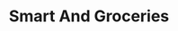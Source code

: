 ---
title: "Smart And Groceries"
url: /sanjay-dr-near-baghraj-mandir-geetanji-colony/smart-and-groceries/
shop: supermarket
---